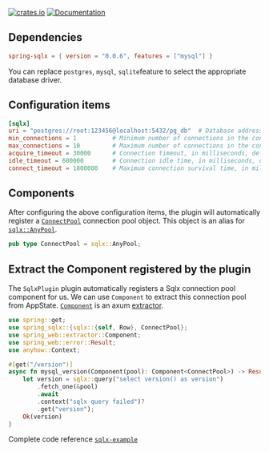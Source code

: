 [![crates.io](https://img.shields.io/crates/v/spring-sqlx.svg)](https://crates.io/crates/spring-sqlx)
[![Documentation](https://docs.rs/spring-sqlx/badge.svg)](https://docs.rs/spring-sqlx)

## Dependencies

```toml
spring-sqlx = { version = "0.0.6", features = ["mysql"] }
```

You can replace `postgres`, `mysql`, `sqlite`feature to select the appropriate database driver.

## Configuration items

```toml
[sqlx]
uri = "postgres://root:123456@localhost:5432/pg_db"  # Database address
min_connections = 1          # Minimum number of connections in the connection pool, the default value is 1
max_connections = 10         # Maximum number of connections in the connection pool, the default value is 10
acquire_timeout = 30000      # Connection timeout, in milliseconds, default 30s
idle_timeout = 600000        # Connection idle time, in milliseconds, default 10min
connect_timeout = 1800000    # Maximum connection survival time, in milliseconds, default 30min
```

## Components

After configuring the above configuration items, the plugin will automatically register a [`ConnectPool`](https://docs.rs/spring-sqlx/latest/spring_sqlx/type.ConnectPool.html) connection pool object. This object is an alias for [`sqlx::AnyPool`](https://docs.rs/sqlx/latest/sqlx/type.AnyPool.html).

```rust
pub type ConnectPool = sqlx::AnyPool;
```

## Extract the Component registered by the plugin

The `SqlxPlugin` plugin automatically registers a Sqlx connection pool component for us. We can use `Component` to extract this connection pool from AppState. [`Component`](https://docs.rs/spring-web/latest/spring_web/extractor/struct.Component.html) is an axum [extractor](https://docs.rs/axum/latest/axum/extract/index.html).

```rust
use spring::get;
use spring_sqlx::{sqlx::{self, Row}, ConnectPool};
use spring_web::extractor::Component;
use spring_web::error::Result;
use anyhow::Context;

#[get("/version")]
async fn mysql_version(Component(pool): Component<ConnectPool>) -> Result<String> {
    let version = sqlx::query("select version() as version")
        .fetch_one(&pool)
        .await
        .context("sqlx query failed")?
        .get("version");
    Ok(version)
}
```

Complete code reference [`sqlx-example`](https://github.com/spring-rs/spring-rs/tree/master/examples/sqlx-example)